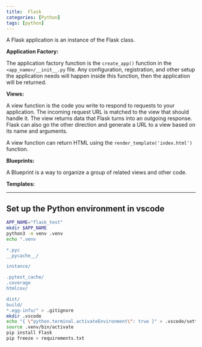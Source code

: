 ```yaml
---
title:  Flask
categories: [Python]
tags: [python]
---
```


A Flask application is an instance of the Flask class.

**Application Factory:**

The application factory function is the `create_app()` function in the `<app_name>/__init__.py` file.  Any configuration, registration, and other setup the application needs will happen inside this function, then the application will be returned.

**Views:**

A view function is the code you write to respond to requests to your application.  The incoming request URL is matched to the view that should handle it.  The view returns data that Flask turns into an outgoing response.  Flask can also go the other direction and generate a URL to a view based on its name and arguments.

A view function can return HTML using the `render_template('index.html')` function.

**Blueprints:**

A Blueprint is a way to organize a group of related views and other code.

**Templates:**

---

## Set up the Python environment in vscode

```sh
APP_NAME="flask_test"
mkdir $APP_NAME
python3 -m venv .venv
echo ".venv

*.pyc
__pycache__/

instance/

.pytest_cache/
.coverage
htmlcov/

dist/
build/
*.egg-info/" > .gitignore
mkdir .vscode
echo "{ \"python.terminal.activateEnvironment\": true }" > .vscode/settings.json
source .venv/bin/activate
pip install Flask
pip freeze > requirements.txt
```

